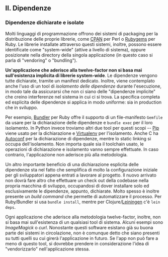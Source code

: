 ## II. Dipendenze
### Dipendenze dichiarate e isolate

Molti linguaggi di programmazione offrono dei sistemi di packaging per la distribuzione delle proprie librerie, come [CPAN](http://www.cpan.org/) per Perl o [Rubygems](http://rubygems.org/) per Ruby. Le librerie installate attraverso questi sistemi, inoltre, possono essere identificate come "system-wide" (attive a livello di sistema), oppure posizionate nella directory della singola applicazione (in questo caso si parla di "vendoring" o "bundling").

**Un'applicazione che aderisce alla twelve-factor non si basa mai sull'esistenza implicita di librerie system-wide**. Le dipendenze vengono tutte dichiarate, tramite un manifest dedicato. Inoltre, viene contemplato anche l'uso di un tool di *isolamento delle dipendenze* durante l'esecuzione, in modo tale da assicurarsi che non ci siano delle "dipendenze implicite" che creino interferenze nel sistema in cui ci si trova. La specifica completa ed esplicita delle dipendenze si applica in modo uniforme: sia in production che in sviluppo.

Per esempio, [Bundler](https://bundler.io/) per Ruby offre il supporto di un file-manifesto `Gemfile` da usare per la dichiarazione delle dipendenze e `bundle exec` per il loro isolamento. In Python invece troviamo altri due tool per questi scopi -- [Pip](http://www.pip-installer.org/en/latest/) viene usato per la dichiarazione e [Virtualenv](http://www.virtualenv.org/en/latest/) per l'isolamento. Anche C ha [Autoconf](http://www.gnu.org/s/autoconf/) per la dichiarazione di dipendenze, mentre lo static linking si occupa dell'isolamento. Non importa quale sia il toolchain usato, le operazioni di dichiarazione e isolamento vanno sempre effettuate. In caso contrario, l'applicazione non aderisce più alla metodologia.

Un altro importante beneficio di una dichiarazione esplicita delle dipendenze sta nel fatto che semplifica di molto la configurazione iniziale per gli sviluppatori appena entrati a lavorare al progetto. Il nuovo arrivato non dovrà fare altro che effettuare un check out della codebase nella propria macchina di sviluppo, occupandosi di dover installare solo ed esclusivamente le dipendenze, appunto, dichiarate. Molto spesso è inoltre presente un *build command* che permette di automatizzare il processo. Per Ruby/Bundler si usa `bundle install`, mentre per Clojure/[Leiningen](https://github.com/technomancy/leiningen#readme) c'è `lein deps`.

Ogni applicazione che aderisce alla metodologia twelve-factor, inoltre, non si basa mai sull'esistenza di un qualsiasi tool di sistema. Alcuni esempi sono *ImageMagick* o *curl*. Nonostante questi software esistano già su buona parte dei sistemi in circolazione, non è comunque detto che siano presenti su tutti quelli su cui girerà l'applicazione in futuro. Se l'app non può fare a meno di questo tool, si dovrebbe prendere in considerazione l'idea di "vendorizzarlo" nell'applicazione stessa.
